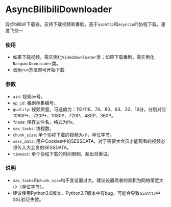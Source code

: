 # AsyncBilibiliDownloader
异步bilibili下载器，支持下载视频和番剧，基于`aiohttp`和`asyncio`的协程下载，速度飞快～

### 使用
- 如果下载视频，需实例化`VideoDownloader`类；如果下载番剧，需实例化`BangumiDownloader`类。
- 调用`run`方法即可开始下载

### 参数
- `aid`: 视频av号。
- `ep_id`: 番剧单集编号。
- `quality`: 视频质量。可选值为：112/116、74、80、64、32、16分，分别对应1080P+、720P+、1080P、720P、480P、360P。
- `fname`: 保存文件名，格式为flv。
- `max_tasks`: 协程数。
- `chunk_size`: 单个协程下载的视频大小，单位字节。
- `sess_data`: 用户Cookies中的SESSDATA，对于需要大会员才能观看的视频必须传入大会员的SESSDATA。
- `timeout`: 单个协程下载的时间限制，超出将重试。

### 说明
- `max_tasks`和`chunk_size`均不宜设置过大。建议设置两者的乘积为网络带宽大小（单位字节）。
- 建议使用Python3.6版本，Python3.7版本中有bug，可能会导致`aiohttp`中SSL验证失败。